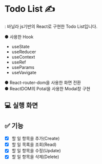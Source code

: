 # Todo List ✍️

: 바닐라 js기반의 React로 구현한 Todo List입니다.

● 사용한 Hook

- useState
- useReducer
- useContext
- useRef
- useParams
- useVavigate

● React-router-dom을 사용한 화면 전환  
● ReactDOM의 Potal을 사용한 Modal창 구현

## 💻 실행 화면

## ✅ 기능

- [x] 할 일 항목을 추가(Create)
- [x] 할 일 목록을 조회(Read)
- [x] 할 일 항목을 수정(Update)
- [x] 할 일 항목을 삭제(Delete)
